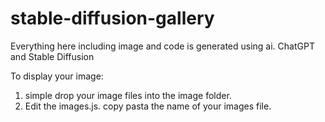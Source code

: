 # stable-diffusion-gallery
Everything here including image and code is generated using ai. ChatGPT and Stable Diffusion

To display your image: 
1. simple drop your image files into the image folder.
2. Edit the images.js. copy pasta the name of your images file.
